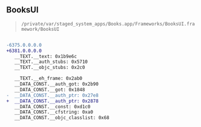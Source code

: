 ## BooksUI

> `/private/var/staged_system_apps/Books.app/Frameworks/BooksUI.framework/BooksUI`

```diff

-6375.0.0.0.0
+6381.0.0.0.0
   __TEXT.__text: 0x1b9e6c
   __TEXT.__auth_stubs: 0x5710
   __TEXT.__objc_stubs: 0x2c0

   __TEXT.__eh_frame: 0x2ab0
   __DATA_CONST.__auth_got: 0x2b90
   __DATA_CONST.__got: 0x1848
-  __DATA_CONST.__auth_ptr: 0x27e8
+  __DATA_CONST.__auth_ptr: 0x2878
   __DATA_CONST.__const: 0xd1c0
   __DATA_CONST.__cfstring: 0xa0
   __DATA_CONST.__objc_classlist: 0x68

```
